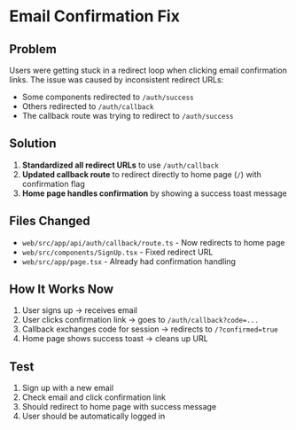 # Email Confirmation Fix

## Problem

Users were getting stuck in a redirect loop when clicking email confirmation links. The issue was caused by inconsistent redirect URLs:

- Some components redirected to `/auth/success`
- Others redirected to `/auth/callback`
- The callback route was trying to redirect to `/auth/success`

## Solution

1. **Standardized all redirect URLs** to use `/auth/callback`
2. **Updated callback route** to redirect directly to home page (`/`) with confirmation flag
3. **Home page handles confirmation** by showing a success toast message

## Files Changed

- `web/src/app/api/auth/callback/route.ts` - Now redirects to home page
- `web/src/components/SignUp.tsx` - Fixed redirect URL
- `web/src/app/page.tsx` - Already had confirmation handling

## How It Works Now

1. User signs up → receives email
2. User clicks confirmation link → goes to `/auth/callback?code=...`
3. Callback exchanges code for session → redirects to `/?confirmed=true`
4. Home page shows success toast → cleans up URL

## Test

1. Sign up with a new email
2. Check email and click confirmation link
3. Should redirect to home page with success message
4. User should be automatically logged in
